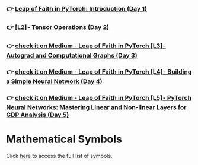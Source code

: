 
### 👉 [Leap of Faith in PyTorch: Introduction (Day 1)](https://medium.com/practical-coders-chronicles/leap-of-faith-in-pytorch-introduction-day-1-ce9047352cf1)

### 👉 [[L2] - Tensor Operations (Day 2)](https://medium.com/practical-coders-chronicles/leap-of-faith-in-pytorch-tensor-operations-day-2-d4ff1ae12b51)

### 👉 [check it on Medium - Leap of Faith in PyTorch [L3] - Autograd and Computational Graphs (Day 3)](https://medium.com/gitconnected/leap-of-faith-in-pytorch-predicting-gdp-growth-with-computational-graphs-day-3-31a18ef7256a)

### 👉 [check it on Medium - Leap of Faith in PyTorch [L4] - Building a Simple Neural Network (Day 4)](https://medium.com/gitconnected/leap-of-faith-in-pytorch-building-a-simple-neural-network-day-4-d38b96a48c0c)

### 👉 [check it on Medium - Leap of Faith in PyTorch [L5] - PyTorch Neural Networks: Mastering Linear and Non-linear Layers for GDP Analysis (Day 5)](https://medium.com/gitconnected/pytorch-neural-networks-mastering-linear-and-non-linear-layers-for-gdp-analysis-8b86304dce30)


# Mathematical Symbols
 

Click [here](assets/math_symbols.html) to access the full list of symbols.